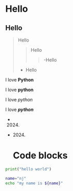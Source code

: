 # Hello
## Hello
> Hello
> > Hello
> > >-Hello
>- Hello

I love **Python**

I love __python__

I love *python*

I love ___python___

- 2024.

- 2024\.

  # Code blocks
```Python
print("hello world")
```
```bash
name="nj"
echo "my name is ${name}"
